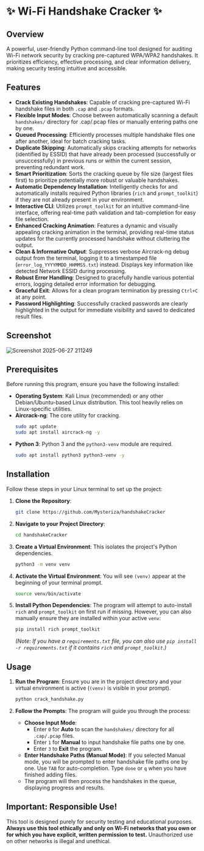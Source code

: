 # ✨ Wi-Fi Handshake Cracker ✨

## Overview
A powerful, user-friendly Python command-line tool designed for auditing Wi-Fi network security by cracking pre-captured WPA/WPA2 handshakes. It prioritizes efficiency, effective processing, and clear information delivery, making security testing intuitive and accessible.

## Features
* **Crack Existing Handshakes**: Capable of cracking pre-captured Wi-Fi handshake files in both `.cap` and `.pcap` formats.
* **Flexible Input Modes**: Choose between automatically scanning a default `handshakes/` directory for .cap/.pcap files or manually entering paths one by one.
* **Queued Processing**: Efficiently processes multiple handshake files one after another, ideal for batch cracking tasks.
* **Duplicate Skipping**: Automatically skips cracking attempts for networks (identified by ESSID) that have already been processed (successfully or unsuccessfully) in previous runs or within the current session, preventing redundant work.
* **Smart Prioritization**: Sorts the cracking queue by file size (largest files first) to prioritize potentially more robust or valuable handshakes.
* **Automatic Dependency Installation**: Intelligently checks for and automatically installs required Python libraries (`rich` and `prompt_toolkit`) if they are not already present in your environment.
* **Interactive CLI**: Utilizes `prompt_toolkit` for an intuitive command-line interface, offering real-time path validation and tab-completion for easy file selection.
* **Enhanced Cracking Animation**: Features a dynamic and visually appealing cracking animation in the terminal, providing real-time status updates for the currently processed handshake without cluttering the output.
* **Clean & Informative Output**: Suppresses verbose Aircrack-ng debug output from the terminal, logging it to a timestamped file (`error_log_YYYYMMDD_HHMMSS.txt`) instead. Displays key information like detected Network ESSID during processing.
* **Robust Error Handling**: Designed to gracefully handle various potential errors, logging detailed error information for debugging.
* **Graceful Exit**: Allows for a clean program termination by pressing `Ctrl+C` at any point.
* **Password Highlighting**: Successfully cracked passwords are clearly highlighted in the output for immediate visibility and saved to dedicated result files.

## Screenshot
![Screenshot 2025-06-27 211249](https://github.com/user-attachments/assets/eacda6e2-b307-42dc-9601-76fb768b051e)

## Prerequisites

Before running this program, ensure you have the following installed:

* **Operating System**: Kali Linux (recommended) or any other Debian/Ubuntu-based Linux distribution. This tool heavily relies on Linux-specific utilities.
* **Aircrack-ng**: The core utility for cracking.
    ```bash
    sudo apt update
    sudo apt install aircrack-ng -y
    ```
* **Python 3**: Python 3 and the `python3-venv` module are required.
    ```bash
    sudo apt install python3 python3-venv -y
    ```

## Installation

Follow these steps in your Linux terminal to set up the project:

1.  **Clone the Repository**:
    ```bash
    git clone https://github.com/Mysteriza/handshakeCracker
    ```

2.  **Navigate to your Project Directory**:
    ```bash
    cd handshakeCracker
    ```

3.  **Create a Virtual Environment**:
    This isolates the project's Python dependencies.
    ```bash
    python3 -m venv venv
    ```

4.  **Activate the Virtual Environment**:
    You will see `(venv)` appear at the beginning of your terminal prompt.
    ```bash
    source venv/bin/activate
    ```

5.  **Install Python Dependencies**:
    The program will attempt to auto-install `rich` and `prompt_toolkit` on first run if missing. However, you can also manually ensure they are installed within your active `venv`:
    ```bash
    pip install rich prompt_toolkit
    ```
    *(Note: If you have a `requirements.txt` file, you can also use `pip install -r requirements.txt` if it contains `rich` and `prompt_toolkit`.)*

## Usage

1.  **Run the Program**:
    Ensure you are in the project directory and your virtual environment is active (`(venv)` is visible in your prompt).
    ```bash
    python crack_handshake.py
    ```

2.  **Follow the Prompts**:
    The program will guide you through the process:
    * **Choose Input Mode**:
        * Enter `0` for **Auto** to scan the `handshakes/` directory for all `.cap/.pcap` files.
        * Enter `1` for **Manual** to input handshake file paths one by one.
        * Enter `3` to **Exit** the program.
    * **Enter Handshake Paths (Manual Mode)**: If you selected Manual mode, you will be prompted to enter handshake file paths one by one. Use `TAB` for auto-completion. Type `done` or `q` when you have finished adding files.
    * The program will then process the handshakes in the queue, displaying progress and results.

## Important: Responsible Use!
This tool is designed purely for security testing and educational purposes. **Always use this tool ethically and only on Wi-Fi networks that you own or for which you have explicit, written permission to test.** Unauthorized use on other networks is illegal and unethical.
